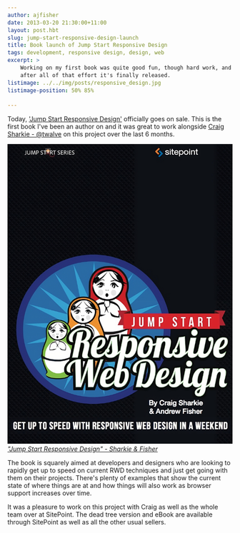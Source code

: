 ```yaml
---
author: ajfisher
date: 2013-03-20 21:30:00+11:00
layout: post.hbt
slug: jump-start-responsive-design-launch
title: Book launch of Jump Start Responsive Design
tags: development, responsive design, design, web
excerpt: >
    Working on my first book was quite good fun, though hard work, and today
    after all of that effort it's finally released.
listimage: ../../img/posts/responsive_design.jpg
listimage-position: 50% 85%

---
```


Today, ['Jump Start Responsive Design'](http://www.sitepoint.com/store/jump-start-responsive-web-design/)
officially goes on sale. This is the first book I've been an author on and
it was great to work alongside [Craig Sharkie - @twalve](http://github.com/twalve)
on this project over the last 6 months.

![Cover shot of Jump Start responsive Design book](../..//img/posts/responsive_design.jpg)
*["Jump Start Responsive Design" - Sharkie & Fisher](http://www.sitepoint.com/store/jump-start-responsive-web-design/)*

The book is squarely aimed at developers and designers who are looking to rapidly
get up to speed on current RWD techniques and just get going with them on their
projects. There's plenty of examples that show the current state of where things
are at and how things will also work as browser support increases over time.

It was a pleasure to work on this project with Craig as well as the whole team
over at SitePoint. The dead tree version and eBook are available through SitePoint
as well as all the other usual sellers.


